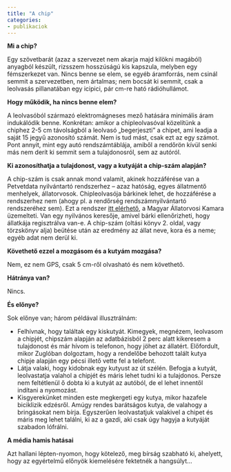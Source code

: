 ```yaml
---
title: "A chip"
categories:
- publikaciok
---
```


**Mi a chip?**

Egy szövetbarát (azaz a szervezet nem akarja majd kilökni magából) anyagból készült, rizsszem hosszúságú kis kapszula, melyben egy fémszerkezet van. Nincs benne se elem, se egyéb áramforrás, nem csinál semmit a szervezetben, nem ártalmas; nem bocsát ki semmit, csak a leolvasás pillanatában egy icipici, pár cm-re ható rádióhullámot.

**Hogy működik, ha nincs benne elem?**

A leolvasóból származó elektromágneses mező hatására minimális áram indukálódik benne. Konkrétan: amikor a chipleolvasóval közelítünk a chiphez 2-5 cm távolságból a leolvasó „begerjeszti” a chipet, ami leadja a saját 15 jegyű azonosító számát. Nem is tud mást, csak ezt az egy számot. Pont annyit, mint egy autó rendszámtáblája, amiből a rendőrön kívül senki más nem derít ki semmit sem a tulajdonosról, sem az autóról.

**Ki azonosíthatja a tulajdonost, vagy a kutyáját a chip-szám alapján?**

A chip-szám is csak annak mond valamit, akinek hozzáférése van a Petvetdata nyilvántartó rendszerhez –&nbsp;azaz hatóság, egyes állatmentő menhelyek, állatorvosok. Chipleolvasója bárkinek lehet, de hozzáférése a rendszerhez nem (ahogy pl. a rendőrség rendszámnyilvántartó rendszeréhez sem). Ezt a rendszer <a title="Petvetdata" href="www.petvetdata.hu" target="_blank">itt elérhető</a>, a Magyar Állatorvosi Kamara üzemelteti. Van egy nyilvános keresője, amivel bárki ellenőrizheti, hogy állatkája regisztrálva van-e. A chip-szám (oltási könyv 2. oldal, vagy törzskönyv alja) beütése után az eredmény az állat neve, kora és a neme; egyéb adat nem derül ki.

**Követhető ezzel a mozgásom és a kutyám mozgása?**

Nem, ez nem GPS, csak 5 cm-ről olvasható és nem követhető.

**Hátránya van?**

Nincs.

**És előnye?**

Sok előnye van; három példával illusztrálnám:

 - Felhívnak, hogy találtak egy kiskutyát. Kimegyek, megnézem, leolvasom a chipjét, chipszám alapján az adatbázisból 2 perc alatt kikeresem a tulajdonost és már hívom is telefonon, hogy jöhet az állatért. Előfordult, mikor Zuglóban dolgoztam, hogy a rendelőbe behozott talált kutya chipje alapján egy pécsi illető vette fel a telefont.
 - Látja valaki, hogy kidobnak egy kutyust az út szélén. Befogja a kutyát, leolvastatja valahol a chipjét és máris lehet tudni ki a tulajdonos. Persze nem feltétlenül ő dobta ki a kutyát az autóból, de el lehet innentől indítani a nyomozást.
 - Kisgyerekünket minden este megkergeti egy kutya, mikor hazafele biciklizik edzésről. Amúgy rendes barátságos kutya, de valahogy a bringásokat nem bírja. Egyszerűen leolvastatjuk valakivel a chipet és máris meg lehet találni, ki az a gazdi, aki csak úgy hagyja a kutyáját szabadon lófrálni.

**A média hamis hatásai**

Azt hallani lépten-nyomon, hogy kötelező, meg bírság szabható ki, ahelyett, hogy az egyértelmű előnyök kiemelésére fektetnék a hangsúlyt…

